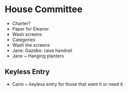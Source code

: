 # House Committee

* Charter?
* Paper for Eleanor
* Wash screens
* Categories
* Wash the screens
* Jane: Gazebo: raise handrail 
* Jane ~ Hanging planters

## Keyless Entry

* Carm ~ keyless entry for those that want it or need it